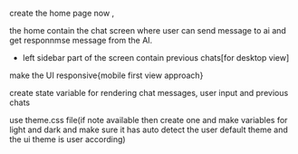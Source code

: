create the home page now ,

the home contain the chat screen where user can send message to ai and get responnmse message from the AI.

- left sidebar part of the screen contain previous chats[for desktop view]

make the UI responsive{mobile first view approach}


create state variable for rendering chat messages, user input and previous chats



use theme.css file(if note available then create one and make variables for light and dark and make sure it has auto detect the user default theme and the ui theme is user according)



